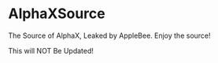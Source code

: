 # AlphaXSource

The Source of AlphaX, Leaked by AppleBee.
Enjoy the source!

This will NOT Be Updated!
